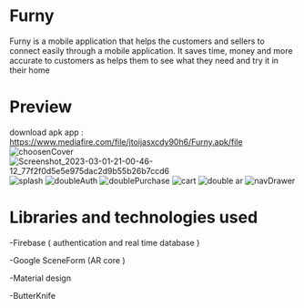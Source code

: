 # Furny
Furny is a mobile application that helps the customers and sellers to connect easily through a mobile application. It saves time, money and more accurate to customers as helps them to see what they need and try it in their home

# Preview
download apk app : https://www.mediafire.com/file/jtoijasxcdy90h6/Furny.apk/file
![choosenCover](https://user-images.githubusercontent.com/73345730/222239398-e4ab48ee-1e08-496b-8af9-03ba5fa81ed8.jpg)
![Screenshot_2023-03-01-21-00-46-12_77f2f0d5e5e975dac2d9b55b26b7ccd6](https://user-images.githubusercontent.com/73345730/222239715-056f42dd-e630-4303-b17c-53fe4765dbf9.jpg)
![splash](https://user-images.githubusercontent.com/73345730/222239652-c016ccc9-d760-4b84-9f29-147685d46435.png)
![doubleAuth](https://user-images.githubusercontent.com/73345730/222239578-5795c543-3cb0-4181-820a-9ac03c8cbf3c.png)
![doublePurchase](https://user-images.githubusercontent.com/73345730/222239590-2026d064-bfa8-4b09-9cdc-2c73f988e715.png)
![cart](https://user-images.githubusercontent.com/73345730/222239620-d917ed7b-54ec-4bc2-980c-834355c832a4.png)
![double ar](https://user-images.githubusercontent.com/73345730/222239688-df7b6a6a-a1eb-42d8-92cc-d48dc22f85e4.png)
![navDrawer](https://user-images.githubusercontent.com/73345730/222240381-491b8738-16df-42db-9481-9fb10928179c.png)

# Libraries and technologies used

-Firebase ( authentication and real time database )

-Google SceneForm (AR core )

-Material design

-ButterKnife

